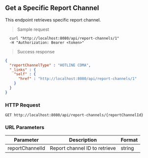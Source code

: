 
## Get a Specific Report Channel
This endpoint retrieves specific report channel.

> Sample request

```shell
  curl "http://localhost:8080/api/report-channels/1"
  -H "Authorization: Bearer <token>"
```

> Success response

```json
{
  "reportChannelType" : "HOTLINE CDMA",
  "_links" : {
    "self" : {
      "href" : "http://localhost:8080/api/report-channels/1"
    }
  }
}
```

### HTTP Request

`GET http://localhost:8080/api/report-channels/{reportChannelId}`

### URL Parameters

Parameter | Description | Format
--------- | ----------- | ---------
reportChannelId | Report channel ID to retrieve | string